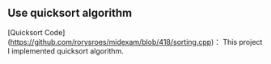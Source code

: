 
## Use quicksort algorithm 
[Quicksort Code] (https://github.com/rorysroes/midexam/blob/418/sorting.cpp)：
This project I implemented quicksort algorithm.
